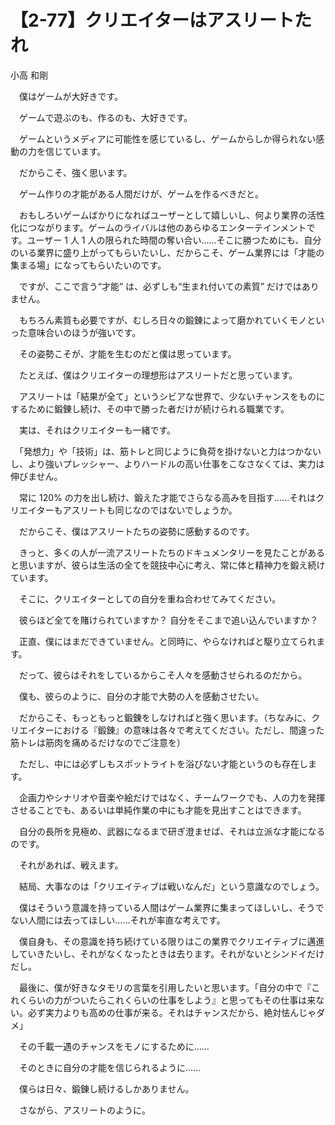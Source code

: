 # 【2-77】クリエイターはアスリートたれ

<div class="author">小高 和剛</div>

　僕はゲームが大好きです。

　ゲームで遊ぶのも、作るのも、大好きです。

　ゲームというメディアに可能性を感じているし、ゲームからしか得られない感動の力を信じています。

　だからこそ、強く思います。

　ゲーム作りの才能がある人間だけが、ゲームを作るべきだと。

　おもしろいゲームばかりになればユーザーとして嬉しいし、何より業界の活性化につながります。ゲームのライバルは他のあらゆるエンターテインメントです。ユーザー 1 人 1 人の限られた時間の奪い合い……そこに勝つためにも、自分のいる業界に盛り上がってもらいたいし、だからこそ、ゲーム業界には「才能の集まる場」になってもらいたいのです。

　ですが、ここで言う“才能” は、必ずしも“生まれ付いての素質” だけではありません。

　もちろん素質も必要ですが、むしろ日々の鍛錬によって磨かれていくモノといった意味合いのほうが強いです。

　その姿勢こそが、才能を生むのだと僕は思っています。

　たとえば、僕はクリエイターの理想形はアスリートだと思っています。

　アスリートは「結果が全て」というシビアな世界で、少ないチャンスをものにするために鍛錬し続け、その中で勝った者だけが続けられる職業です。

　実は、それはクリエイターも一緒です。

　「発想力」や「技術」は、筋トレと同じように負荷を掛けないと力はつかないし、より強いプレッシャー、よりハードルの高い仕事をこなさなくては、実力は伸びません。

　常に 120% の力を出し続け、鍛えた才能でさらなる高みを目指す……それはクリエイターもアスリートも同じなのではないでしょうか。

　だからこそ、僕はアスリートたちの姿勢に感動するのです。

　きっと、多くの人が一流アスリートたちのドキュメンタリーを見たことがあると思いますが、彼らは生活の全てを競技中心に考え、常に体と精神力を鍛え続けています。

　そこに、クリエイターとしての自分を重ね合わせてみてください。

　彼らほど全てを賭けられていますか？ 自分をそこまで追い込んでいますか？

　正直、僕にはまだできていません。と同時に、やらなければと駆り立てられます。

　だって、彼らはそれをしているからこそ人々を感動させられるのだから。

　僕も、彼らのように、自分の才能で大勢の人を感動させたい。

　だからこそ、もっともっと鍛錬をしなければと強く思います。（ちなみに、クリエイターにおける『鍛錬』の意味は各々で考えてください。ただし、間違った筋トレは筋肉を痛めるだけなのでご注意を）

　ただし、中には必ずしもスポットライトを浴びない才能というのも存在します。

　企画力やシナリオや音楽や絵だけではなく、チームワークでも、人の力を発揮させることでも、あるいは単純作業の中にも才能を見出すことはできます。

　自分の長所を見極め、武器になるまで研ぎ澄ませば、それは立派な才能になるのです。

　それがあれば、戦えます。

　結局、大事なのは「クリエイティブは戦いなんだ」という意識なのでしょう。

　僕はそういう意識を持っている人間はゲーム業界に集まってほしいし、そうでない人間には去ってほしい……それが率直な考えです。

　僕自身も、その意識を持ち続けている限りはこの業界でクリエイティブに邁進していきたいし、それがなくなったときは去ります。それがないとシンドイだけだし。

　最後に、僕が好きなタモリの言葉を引用したいと思います。「自分の中で『これくらいの力がついたらこれくらいの仕事をしよう』と思ってもその仕事は来ない。必ず実力よりも高めの仕事が来る。それはチャンスだから、絶対怯んじゃダメ」

　その千載一遇のチャンスをモノにするために……

　そのときに自分の才能を信じられるように……

　僕らは日々、鍛錬し続けるしかありません。

　さながら、アスリートのように。

